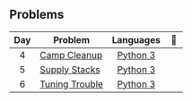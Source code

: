 
## Problems
| Day | Problem | Languages | :link: |
| :-: | - | :-: | :-: |
| 4 | [Camp Cleanup](https://github.com/dorijv/AdventOfCode/tree/main/Day_4) | [Python 3](https://github.com/dorijv/AdventOfCode/blob/main/Day_4/CampCleanup.py) | <a href="https://adventofcode.com/2022/day/4"><img src="https://adventofcode.com/favicon.png" width="16"></a> |
| 5 | [Supply Stacks](https://github.com/dorijv/AdventOfCode/tree/main/Day_5) | [Python 3](https://github.com/dorijv/AdventOfCode/blob/main/Day_5/SupplyStacks.py) | <a href="https://adventofcode.com/2022/day/5"><img src="https://adventofcode.com/favicon.png" width="16"></a> |
| 6 | [Tuning Trouble](https://github.com/dorijv/AdventOfCode/tree/main/Day_6) | [Python 3](https://github.com/dorijv/AdventOfCode/blob/main/Day_5/SupplyStacks.py) | <a href="https://adventofcode.com/2022/day/6"><img src="https://adventofcode.com/favicon.png" width="16"></a> |
